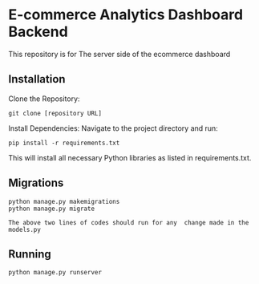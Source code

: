 # E-commerce Analytics Dashboard Backend

This repository is for The server side of the ecommerce dashboard



## Installation

Clone the Repository:
```
git clone [repository URL]
```
Install Dependencies:
Navigate to the project directory and run:
```
pip install -r requirements.txt
```
This will install all necessary Python libraries as listed in requirements.txt.


## Migrations
```
python manage.py makemigrations
python manage.py migrate

The above two lines of codes should run for any  change made in the models.py
```


## Running
```
python manage.py runserver
```